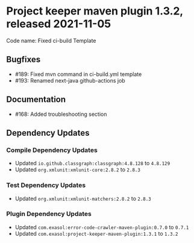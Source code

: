 # Project keeper maven plugin 1.3.2, released 2021-11-05

Code name: Fixed ci-build Template

## Bugfixes

* #189: Fixed mvn command in ci-build.yml template
* #193: Renamed next-java github-actions job

## Documentation

* #168: Added troubleshooting section

## Dependency Updates

### Compile Dependency Updates

* Updated `io.github.classgraph:classgraph:4.8.128` to `4.8.129`
* Updated `org.xmlunit:xmlunit-core:2.8.2` to `2.8.3`

### Test Dependency Updates

* Updated `org.xmlunit:xmlunit-matchers:2.8.2` to `2.8.3`

### Plugin Dependency Updates

* Updated `com.exasol:error-code-crawler-maven-plugin:0.7.0` to `0.7.1`
* Updated `com.exasol:project-keeper-maven-plugin:1.3.1` to `1.3.2`
